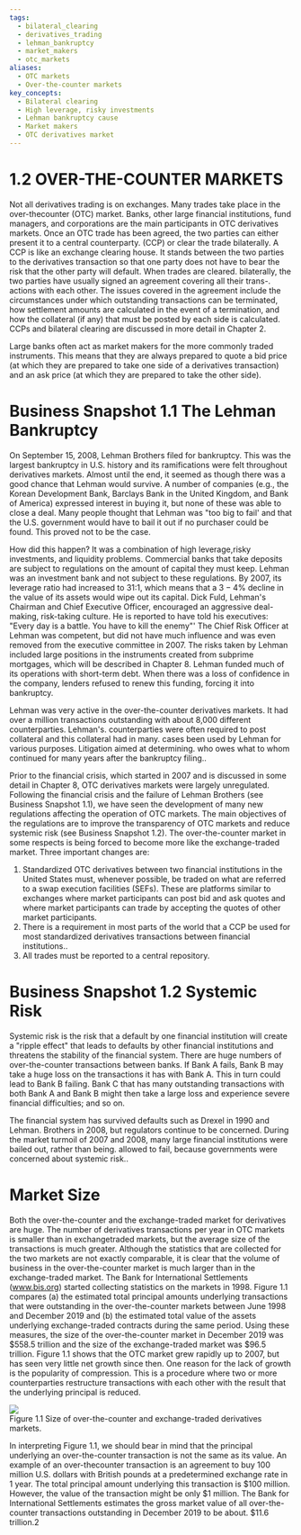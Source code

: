 ```yaml
---
tags:
  - bilateral_clearing
  - derivatives_trading
  - lehman_bankruptcy
  - market_makers
  - otc_markets
aliases:
  - OTC markets
  - Over-the-counter markets
key_concepts:
  - Bilateral clearing
  - High leverage, risky investments
  - Lehman bankruptcy cause
  - Market makers
  - OTC derivatives market
---
```


# 1.2 OVER-THE-COUNTER MARKETS  

Not all derivatives trading is on exchanges. Many trades take place in the over-thecounter (OTC) market. Banks, other large financial institutions, fund managers, and corporations are the main participants in OTC derivatives markets. Once an OTC trade has been agreed, the two parties can either present it to a central counterparty. (CCP) or clear the trade bilaterally. A CCP is like an exchange clearing house. It stands between the two parties to the derivatives transaction so that one party does not have to bear the risk that the other party will default. When trades are cleared. bilaterally, the two parties have usually signed an agreement covering all their trans-. actions with each other. The issues covered in the agreement include the circumstances under which outstanding transactions can be terminated, how settlement amounts are calculated in the event of a termination, and how the collateral (if any) that must be posted by each side is calculated. CCPs and bilateral clearing are discussed in more detail in Chapter 2.  

Large banks often act as market makers for the more commonly traded instruments. This means that they are always prepared to quote a bid price (at which they are prepared to take one side of a derivatives transaction) and an ask price (at which they are prepared to take the other side).  

# Business Snapshot 1.1 The Lehman Bankruptcy  

On September 15, 2008, Lehman Brothers filed for bankruptcy. This was the largest bankruptcy in U.S. history and its ramifications were felt throughout derivatives markets. Almost until the end, it seemed as though there was a good chance that Lehman would survive. A number of companies (e.g., the Korean Development Bank, Barclays Bank in the United Kingdom, and Bank of America) expressed interest in buying it, but none of these was able to close a deal. Many people thought that Lehman was "too big to fail' and that the U.S. government would have to bail it out if no purchaser could be found. This proved not to be the case.  

How did this happen? It was a combination of high leverage,risky investments, and liquidity problems. Commercial banks that take deposits are subject to regulations on the amount of capital they must keep. Lehman was an investment bank and not subject to these regulations. By 2007, its leverage ratio had increased to 31:1, which means that a $3{-}4\%$ decline in the value of its assets would wipe out its capital. Dick Fuld, Lehman's Chairman and Chief Executive Officer, encouraged an aggressive deal-making, risk-taking culture. He is reported to have told his executives: "Every day is a battle. You have to kill the enemy"' The Chief Risk Officer at Lehman was competent, but did not have much influence and was even removed from the executive committee in 2007. The risks taken by Lehman included large positions in the instruments created from subprime mortgages, which will be described in Chapter 8. Lehman funded much of its operations with short-term debt. When there was a loss of confidence in the company, lenders refused to renew this funding, forcing it into bankruptcy.  

Lehman was very active in the over-the-counter derivatives markets. It had over a million transactions outstanding with about 8,000 different counterparties. Lehman's. counterparties were often required to post collateral and this collateral had in many. cases been used by Lehman for various purposes. Litigation aimed at determining. who owes what to whom continued for many years after the bankruptcy filing..  

Prior to the financial crisis, which started in 2007 and is discussed in some detail in Chapter 8, OTC derivatives markets were largely unregulated. Following the financial crisis and the failure of Lehman Brothers (see Business Snapshot 1.1), we have seen the development of many new regulations affecting the operation of OTC markets. The main objectives of the regulations are to improve the transparency of OTC markets and reduce systemic risk (see Business Snapshot 1.2). The over-the-counter market in some respects is being forced to become more like the exchange-traded market. Three important changes are:  

1. Standardized OTC derivatives between two financial institutions in the United States must, whenever possible, be traded on what are referred to a swap execution facilities (SEFs). These are platforms similar to exchanges where market participants can post bid and ask quotes and where market participants can trade by accepting the quotes of other market participants.   
2. There is a requirement in most parts of the world that a CCP be used for most standardized derivatives transactions between financial institutions..   
3. All trades must be reported to a central repository.  

# Business Snapshot 1.2 Systemic Risk  

Systemic risk is the risk that a default by one financial institution will create a "ripple effect" that leads to defaults by other financial institutions and threatens the stability of the financial system. There are huge numbers of over-the-counter transactions between banks. If Bank A fails, Bank B may take a huge loss on the transactions it has with Bank A. This in turn could lead to Bank B failing. Bank C that has many outstanding transactions with both Bank A and Bank B might then take a large loss and experience severe financial difficulties; and so on.  

The financial system has survived defaults such as Drexel in 1990 and Lehman. Brothers in 2008, but regulators continue to be concerned. During the market turmoil of 2007 and 2008, many large financial institutions were bailed out, rather than being. allowed to fail, because governments were concerned about systemic risk..  

# Market Size  

Both the over-the-counter and the exchange-traded market for derivatives are huge. The number of derivatives transactions per year in OTC markets is smaller than in exchangetraded markets, but the average size of the transactions is much greater. Although the statistics that are collected for the two markets are not exactly comparable, it is clear that the volume of business in the over-the-counter market is much larger than in the exchange-traded market. The Bank for International Settlements (www.bis.org) started collecting statistics on the markets in 1998. Figure 1.1 compares (a) the estimated total principal amounts underlying transactions that were outstanding in the over-the-counter markets between June 1998 and December 2019 and (b) the estimated total value of the assets underlying exchange-traded contracts during the same period. Using these measures, the size of the over-the-counter market in December 2019 was $\$558.5$ trillion and the size of the exchange-traded market was $\$96.5$ trillion. Figure 1.1 shows that the OTC market grew rapidly up to 2007, but has seen very little net growth since then. One reason for the lack of growth is the popularity of compression. This is a procedure where two or more counterparties restructure transactions with each other with the result that the underlying principal is reduced.  

![](609fdfb067593ea3a06fd96987e17e8305a5f7fa0f6963683d029df8db5e2027.jpg)  
Figure 1.1 Size of over-the-counter and exchange-traded derivatives markets.  

In interpreting Figure 1.1, we should bear in mind that the principal underlying an over-the-counter transaction is not the same as its value. An example of an over-thecounter transaction is an agreement to buy 100 million U.S. dollars with British pounds at a predetermined exchange rate in 1 year. The total principal amount underlying this transaction is $\$100$ million. However, the value of the transaction might be only $\$1$ million. The Bank for International Settlements estimates the gross market value of all over-the-counter transactions outstanding in December 2019 to be about. $\$11.6$ trillion.2  
